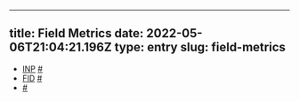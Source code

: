 
---
title: Field Metrics 
date: 2022-05-06T21:04:21.196Z
type: entry
slug: field-metrics
---
* [INP](../../entry/inp) [#](#6282572c-23b5-403a-b489-40140548c5e2)<a name="6282572c-23b5-403a-b489-40140548c5e2"></a>
* [FID](../../entry/fid) [#](#62825732-2fa0-4d01-94bc-fc02569cbf21)<a name="62825732-2fa0-4d01-94bc-fc02569cbf21"></a>
*  [#](#62825735-4dfa-492f-9c58-8d89d5d45afb)<a name="62825735-4dfa-492f-9c58-8d89d5d45afb"></a>

